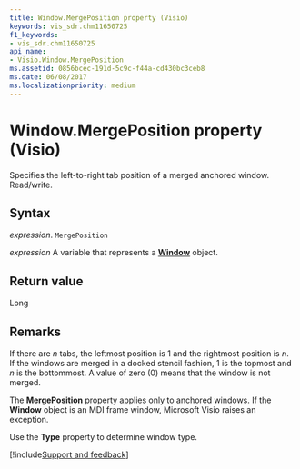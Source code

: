 ```yaml
---
title: Window.MergePosition property (Visio)
keywords: vis_sdr.chm11650725
f1_keywords:
- vis_sdr.chm11650725
api_name:
- Visio.Window.MergePosition
ms.assetid: 0856bcec-191d-5c9c-f44a-cd430bc3ceb8
ms.date: 06/08/2017
ms.localizationpriority: medium
---
```



# Window.MergePosition property (Visio)

Specifies the left-to-right tab position of a merged anchored window. Read/write.


## Syntax

_expression_. `MergePosition`

_expression_ A variable that represents a **[Window](Visio.Window.md)** object.


## Return value

Long


## Remarks

If there are  _n_ tabs, the leftmost position is 1 and the rightmost position is _n_. If the windows are merged in a docked stencil fashion, 1 is the topmost and _n_ is the bottommost. A value of zero (0) means that the window is not merged.

The **MergePosition** property applies only to anchored windows. If the **Window** object is an MDI frame window, Microsoft Visio raises an exception.

Use the **Type** property to determine window type.

[!include[Support and feedback](~/includes/feedback-boilerplate.md)]